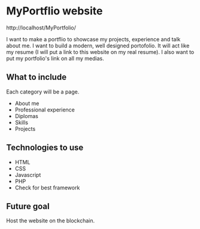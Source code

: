 # MyPortflio website

http://localhost/MyPortfolio/

I want to make a portflio to showcase my projects, experience and talk about
me. I want to build a modern, well designed portofolio. It will act like my
resume (I will put a link to this website on my real resume). I also want to
put my portfolio's link on all my medias.

## What to include

Each category will be a page.

- About me
- Professional experience
- Diplomas
- Skills
- Projects

## Technologies to use

- HTML
- CSS
- Javascript
- PHP
- Check for best framework

## Future goal

Host the website on the blockchain.
